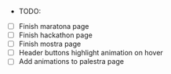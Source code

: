 * TODO:

- [ ] Finish maratona page
- [ ] Finish hackathon page
- [ ] Finish mostra page
- [ ] Header buttons highlight animation on hover
- [ ] Add animations to palestra page